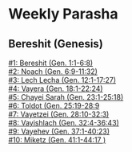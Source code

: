 # Weekly Parasha

## Bereshit (Genesis)
[#1: Bereshit (Gen. 1:1-6:8)](WeeklyParasha/01%20-%20Bereshit)<br>
[#2: Noach (Gen. 6:9-11:32)](WeeklyParasha/02%20-%20Noach)<br>
[#3: Lech Lecha (Gen. 12:1-17:27)](WeeklyParasha/03%20-%20Lech%20Lecha)<br>
[#4: Vayera (Gen. 18:1-22:24)](WeeklyParasha/04%20-%20Vayera)<br>
[#5: Chayei Sarah (Gen. 23:1-25:18)](WeeklyParasha/05%20-%20Chayei%20Sarah)<br>
[#6: Toldot (Gen. 25:19-28:9](WeeklyParasha/06%20-%20Toldot)<br>
[#7: Vayetzei (Gen. 28:10-32:3)](WeeklyParasha/07%20-%20Vayetzei)<br>
[#8: Vayishlach (Gen. 32:4-36:43)](WeeklyParasha/08%20-%20Vayishlach)<br>
[#9: Vayehev (Gen. 37:1-40:23)](WeeklyParasha/09%20-%20Vayehev)<br>
[#10: Miketz (Gen. 41:1-44:17 )](WeeklyParasha/10%20-%20Miketz)<br>



